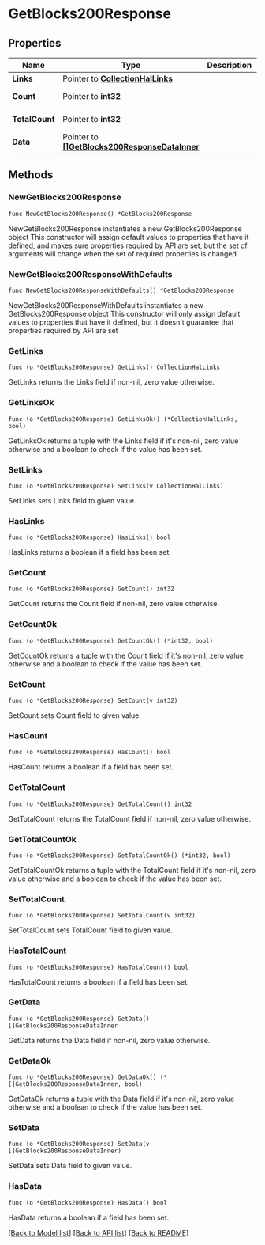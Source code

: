 # GetBlocks200Response

## Properties

Name | Type | Description | Notes
------------ | ------------- | ------------- | -------------
**Links** | Pointer to [**CollectionHalLinks**](CollectionHalLinks.md) |  | [optional] 
**Count** | Pointer to **int32** |  | [optional] [readonly] 
**TotalCount** | Pointer to **int32** |  | [optional] [readonly] 
**Data** | Pointer to [**[]GetBlocks200ResponseDataInner**](GetBlocks200ResponseDataInner.md) |  | [optional] [readonly] 

## Methods

### NewGetBlocks200Response

`func NewGetBlocks200Response() *GetBlocks200Response`

NewGetBlocks200Response instantiates a new GetBlocks200Response object
This constructor will assign default values to properties that have it defined,
and makes sure properties required by API are set, but the set of arguments
will change when the set of required properties is changed

### NewGetBlocks200ResponseWithDefaults

`func NewGetBlocks200ResponseWithDefaults() *GetBlocks200Response`

NewGetBlocks200ResponseWithDefaults instantiates a new GetBlocks200Response object
This constructor will only assign default values to properties that have it defined,
but it doesn't guarantee that properties required by API are set

### GetLinks

`func (o *GetBlocks200Response) GetLinks() CollectionHalLinks`

GetLinks returns the Links field if non-nil, zero value otherwise.

### GetLinksOk

`func (o *GetBlocks200Response) GetLinksOk() (*CollectionHalLinks, bool)`

GetLinksOk returns a tuple with the Links field if it's non-nil, zero value otherwise
and a boolean to check if the value has been set.

### SetLinks

`func (o *GetBlocks200Response) SetLinks(v CollectionHalLinks)`

SetLinks sets Links field to given value.

### HasLinks

`func (o *GetBlocks200Response) HasLinks() bool`

HasLinks returns a boolean if a field has been set.

### GetCount

`func (o *GetBlocks200Response) GetCount() int32`

GetCount returns the Count field if non-nil, zero value otherwise.

### GetCountOk

`func (o *GetBlocks200Response) GetCountOk() (*int32, bool)`

GetCountOk returns a tuple with the Count field if it's non-nil, zero value otherwise
and a boolean to check if the value has been set.

### SetCount

`func (o *GetBlocks200Response) SetCount(v int32)`

SetCount sets Count field to given value.

### HasCount

`func (o *GetBlocks200Response) HasCount() bool`

HasCount returns a boolean if a field has been set.

### GetTotalCount

`func (o *GetBlocks200Response) GetTotalCount() int32`

GetTotalCount returns the TotalCount field if non-nil, zero value otherwise.

### GetTotalCountOk

`func (o *GetBlocks200Response) GetTotalCountOk() (*int32, bool)`

GetTotalCountOk returns a tuple with the TotalCount field if it's non-nil, zero value otherwise
and a boolean to check if the value has been set.

### SetTotalCount

`func (o *GetBlocks200Response) SetTotalCount(v int32)`

SetTotalCount sets TotalCount field to given value.

### HasTotalCount

`func (o *GetBlocks200Response) HasTotalCount() bool`

HasTotalCount returns a boolean if a field has been set.

### GetData

`func (o *GetBlocks200Response) GetData() []GetBlocks200ResponseDataInner`

GetData returns the Data field if non-nil, zero value otherwise.

### GetDataOk

`func (o *GetBlocks200Response) GetDataOk() (*[]GetBlocks200ResponseDataInner, bool)`

GetDataOk returns a tuple with the Data field if it's non-nil, zero value otherwise
and a boolean to check if the value has been set.

### SetData

`func (o *GetBlocks200Response) SetData(v []GetBlocks200ResponseDataInner)`

SetData sets Data field to given value.

### HasData

`func (o *GetBlocks200Response) HasData() bool`

HasData returns a boolean if a field has been set.


[[Back to Model list]](../README.md#documentation-for-models) [[Back to API list]](../README.md#documentation-for-api-endpoints) [[Back to README]](../README.md)


